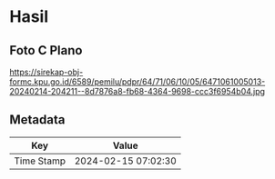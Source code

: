 # Hasil

## Foto C Plano

https://sirekap-obj-formc.kpu.go.id/6589/pemilu/pdpr/64/71/06/10/05/6471061005013-20240214-204211--8d7876a8-fb68-4364-9698-ccc3f6954b04.jpg


## Metadata

| Key        | Value               |
| ---------- | ------------------- |
| Time Stamp | 2024-02-15 07:02:30 |



